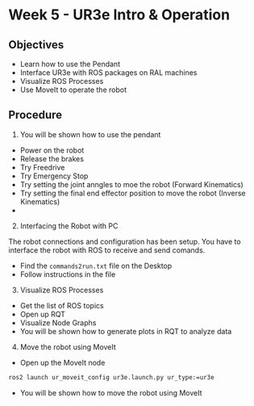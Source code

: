 # Week 5 - UR3e Intro & Operation

## Objectives

- Learn how to use the Pendant
- Interface UR3e with ROS packages on RAL machines
- Visualize ROS Processes
- Use MoveIt to operate the robot

## Procedure

1.  You will be shown how to use the pendant

- Power on the robot
- Release the brakes
- Try Freedrive
- Try Emergency Stop
- Try setting the joint anngles to moe the robot (Forward Kinematics)
- Try setting the final end effector position to move the robot (Inverse Kinematics)
- 

2. Interfacing the Robot with PC

The robot connections and configuration has been setup. You have to interface the robot with ROS to receive and send comands.

- Find the `commands2run.txt` file on the Desktop
- Follow instructions in the file

3. Visualize ROS Processes

- Get the list of ROS topics
- Open up RQT
- Visualize Node Graphs
- You will be shown how to generate plots in RQT to analyze data

4. Move the robot using MoveIt

- Open up the MoveIt node

```bash
ros2 launch ur_moveit_config ur3e.launch.py ur_type:=ur3e
```

- You will be shown how to move the robot using MoveIt





